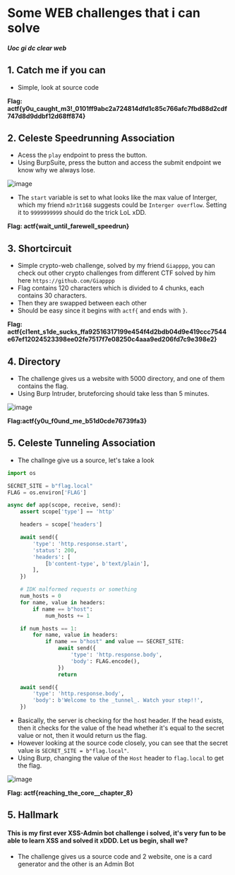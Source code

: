 # Some WEB challenges that i can solve #
##### Uoc gi dc clear web #####

## 1. Catch me if you can ##
- Simple, look at source code<br />

**Flag: actf{y0u_caught_m3!_0101ff9abc2a724814dfd1c85c766afc7fbd88d2cdf747d8d9ddbf12d68ff874}**

## 2. Celeste Speedrunning Association ##
- Acess the ```play``` endpoint to press the button.
- Using BurpSuite, press the button and access the submit endpoint we know why we always lose.

![image](https://user-images.githubusercontent.com/109911533/234898724-3d92a7d0-c0de-41c7-ab9e-abcdf586169d.png)

- The ```start``` variable is set to what looks like the max value of Interger, which my friend ```m3r1t168``` suggests could be ```Interger overflow```. Setting it to ```9999999999``` should do the trick LoL xDD.

**Flag: actf{wait_until_farewell_speedrun}**

## 3. Shortcircuit ##
- Simple crypto-web challenge, solved by my friend ```Giapppp```, you can check out other crypto challenges from different CTF solved by him here ```https://github.com/Giapppp```
- Flag contains 120 characters which is divided to 4 chunks, each contains 30 characters.
- Then they are swapped between each other
- Should be easy since it begins with ```actf{``` and ends with ```}```.

**Flag: actf{cl1ent_s1de_sucks_ffa92516317199e454f4d2bdb04d9e419ccc7544e67ef12024523398ee02fe7517f7e08250c4aaa9ed206fd7c9e398e2}**

## 4. Directory ##
- The challenge gives us a website with 5000 directory, and one of them contains the flag.
- Using Burp Intruder, bruteforcing should take less than 5 minutes.

![image](https://user-images.githubusercontent.com/109911533/234902918-4a85c977-1ec7-490e-8e7f-5657808a0a97.png)

**Flag:actf{y0u_f0und_me_b51d0cde76739fa3}**

## 5. Celeste Tunneling Association ##
- The challnge give us a source, let's take a look
```py
import os

SECRET_SITE = b"flag.local"
FLAG = os.environ['FLAG']

async def app(scope, receive, send):
    assert scope['type'] == 'http'

    headers = scope['headers']

    await send({
        'type': 'http.response.start',
        'status': 200,
        'headers': [
            [b'content-type', b'text/plain'],
        ],
    })

    # IDK malformed requests or something
    num_hosts = 0
    for name, value in headers:
        if name == b"host":
            num_hosts += 1

    if num_hosts == 1:
        for name, value in headers:
            if name == b"host" and value == SECRET_SITE:
                await send({
                    'type': 'http.response.body',
                    'body': FLAG.encode(),
                })
                return

    await send({
        'type': 'http.response.body',
        'body': b'Welcome to the _tunnel_. Watch your step!!',
    })
```
- Basically, the server is checking for the host header. If the head exists, then it checks for the value of the head whether it's equal to the secret value or not, then it would return us the flag.
- However looking at the source code closely, you can see that the secret value is ``` SECRET_SITE = b"flag.local" ```.
- Using Burp, changing the value of the ```Host``` header to ```flag.local``` to get the flag.

![image](https://user-images.githubusercontent.com/109911533/234905527-218f597e-954d-499d-8ca6-800910669c50.png)

**Flag: actf{reaching_the_core__chapter_8}**

## 5. Hallmark ##
#### This is my first ever XSS-Admin bot challenge i solved, it's very fun to be able to learn XSS and solved it xDDD. Let us begin, shall we? ####
- The challenge gives us a source code and 2 website, one is a card generator and the other is an Admin Bot

